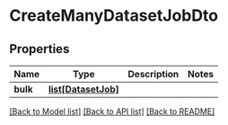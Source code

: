 # CreateManyDatasetJobDto

## Properties
Name | Type | Description | Notes
------------ | ------------- | ------------- | -------------
**bulk** | [**list[DatasetJob]**](DatasetJob.md) |  | 

[[Back to Model list]](../README.md#documentation-for-models) [[Back to API list]](../README.md#documentation-for-api-endpoints) [[Back to README]](../README.md)

